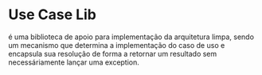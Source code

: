 # Use Case Lib

é uma biblioteca de apoio para implementação da arquitetura limpa, sendo um mecanismo que determina a implementação do caso de uso e encapsula sua resolução de forma a retornar um resultado sem necessáriamente lançar uma exception.
